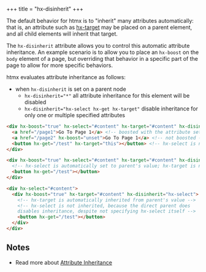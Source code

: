 +++
title = "hx-disinherit"
+++

The default behavior for htmx is to "inherit" many attributes automatically: that is, an attribute such as
[hx-target](@/attributes/hx-target.md) may be placed on a parent element, and all child elements will inherit
that target.

The `hx-disinherit` attribute allows you to control this automatic attribute inheritance. An example scenario is to 
allow you to place an `hx-boost` on the `body` element of a page, but overriding that behavior in a specific part
of the page to allow for more specific behaviors.

htmx evaluates attribute inheritance as follows:

* when `hx-disinherit` is set on a parent node
  * `hx-disinherit="*"` all attribute inheritance for this element will be disabled
  * `hx-disinherit="hx-select hx-get hx-target"` disable inheritance for only one or multiple specified attributes

```html
<div hx-boost="true" hx-select="#content" hx-target="#content" hx-disinherit="*">
  <a href="/page1">Go To Page 1</a> <!-- boosted with the attribute settings above -->
  <a href="/page2" hx-boost="unset">Go To Page 1</a> <!-- not boosted -->
  <button hx-get="/test" hx-target="this"></button> <!-- hx-select is not inherited -->
</div>
```

```html
<div hx-boost="true" hx-select="#content" hx-target="#content" hx-disinherit="hx-target">
  <!-- hx-select is automatically set to parent's value; hx-target is not inherited -->
  <button hx-get="/test"></button>
</div>
```

```html
<div hx-select="#content">
  <div hx-boost="true" hx-target="#content" hx-disinherit="hx-select">
    <!-- hx-target is automatically inherited from parent's value -->
    <!-- hx-select is not inherited, because the direct parent does
    disables inheritance, despite not specifying hx-select itself -->
    <button hx-get="/test"></button>
  </div>
</div>
```

## Notes

* Read more about [Attribute Inheritance](@/docs.md#inheritance)
